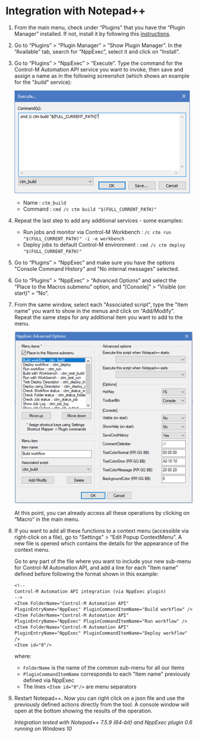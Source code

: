 # Integration with Notepad++

1. From the main menu, check under “Plugins” that you have the “Plugin Manager” installed. If not, install it by following this [instructions](https://bruderste.in/npp/pm/#install).

2. Go to “Plugins” > “Plugin Manager” > “Show Plugin Manager”. In the “Available” tab, search for “NppExec”, select it and click on “Install”.

3. Go to “Plugins” > “NppExec” > “Execute”. Type the command for the Control-M Automation API service you want to invoke, then save and assign a name as in the following screenshot (which shows an example for the "*build*" service):

   ![Notepad++ > Config 1](/601-integration-with-ides-and-code-editors/images/notepad_config_1.png)

   * Name : ```ctm_build```
   * Command : ```cmd /c ctm build "$(FULL_CURRENT_PATH)"```
   
4. Repeat the last step to add any additional services - some examples:

   * Run jobs and monitor via Control-M Workbench : ```/c ctm run "$(FULL_CURRENT_PATH)" -i -e workbench```
   * Deploy jobs to default Control-M environment : ```cmd /c ctm deploy "$(FULL_CURRENT_PATH)"```
   
5. Go to “Plugins” > “NppExec” and make sure you have the options "Console Command History" and "No internal messages" selected.

6. Go to “Plugins” > “NppExec” > “Advanced Options” and select the “Place to the Macros submenu” option, and “[Console]” > “Visible (on start)” = “No”.

7. From the same window, select each "Associated script", type the "Item name" you want to show in the menus and click on “Add/Modify”. Repeat the same steps for any additional item you want to add to the menu.

   ![Notepad++ > Config 2](/601-integration-with-ides-and-code-editors/images/notepad_config_2.png)

   At this point, you can already access all these operations by clicking on “Macro” in the main menu.

8. If you want to add all these functions to a context menu (accessible via right-click on a file), go to “Settings” > “Edit Popup ContextMenu”. A new file is opened which contains the details for the appearance of the context menu.

   Go to any part of the file where you want to include your new sub-menu for Control-M Automation API, and add a line for each "Item name" defined before following the format shown in this example:
   
    ```
    <!--
    Control-M Automation API integration (via NppExec plugin)
    -->
    <Item FolderName="Control-M Automation API" PluginEntryName="NppExec" PluginCommandItemName="Build workflow" />
    <Item FolderName="Control-M Automation API" PluginEntryName="NppExec" PluginCommandItemName="Run workflow" />
    <Item FolderName="Control-M Automation API" PluginEntryName="NppExec" PluginCommandItemName="Deploy workflow" />
    <Item id="0"/>
    ```
   
   where:
   
   * ```FolderName``` is the name of the common sub-menu for all our items
   * ```PluginCommandItemName``` corresponds to each "Item name" previously defined via NppExec
   * The lines ```<Item id="0"/>``` are menu separators

9. Restart Notepad++. Now you can right click on a json file and use the previously defined actions directly from the tool. A console window will open at the bottom showing the results of the operation.


   *Integration tested with Notepad++ 7.5.9 (64-bit) and NppExec plugin 0.6 running on Windows 10*
